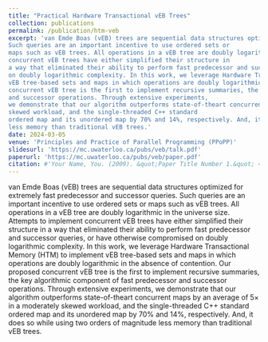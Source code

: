 ```yaml
---
title: "Practical Hardware Transactional vEB Trees"
collection: publications
permalink: /publication/htm-veb
excerpt: 'van Emde Boas (vEB) trees are sequential data structures optimized for extremely fast predecessor and successor queries.
Such queries are an important incentive to use ordered sets or
maps such as vEB trees. All operations in a vEB tree are doubly logarithmic in the universe size. Attempts to implement
concurrent vEB trees have either simplified their structure in
a way that eliminated their ability to perform fast predecessor and successor queries, or have otherwise compromised
on doubly logarithmic complexity. In this work, we leverage Hardware Transactional Memory (HTM) to implement
vEB tree-based sets and maps in which operations are doubly logarithmic in the absence of contention. Our proposed
concurrent vEB tree is the first to implement recursive summaries, the key algorithmic component of fast predecessor
and successor operations. Through extensive experiments,
we demonstrate that our algorithm outperforms state-of-theart concurrent maps by an average of 5× in a moderately
skewed workload, and the single-threaded C++ standard
ordered map and its unordered map by 70% and 14%, respectively. And, it does so while using two orders of magnitude
less memory than traditional vEB trees.'
date: 2024-03-05
venue: 'Principles and Practice of Parallel Programming (PPoPP)'
slidesurl: 'https://mc.uwaterloo.ca/pubs/veb/talk.pdf'
paperurl: 'https://mc.uwaterloo.ca/pubs/veb/paper.pdf'
citation: #'Your Name, You. (2009). &quot;Paper Title Number 1.&quot; <i>Journal 1</i>. 1(1).'
---
```


van Emde Boas (vEB) trees are sequential data structures optimized for extremely fast predecessor and successor queries.
Such queries are an important incentive to use ordered sets or
maps such as vEB trees. All operations in a vEB tree are doubly logarithmic in the universe size. Attempts to implement
concurrent vEB trees have either simplified their structure in
a way that eliminated their ability to perform fast predecessor and successor queries, or have otherwise compromised
on doubly logarithmic complexity. In this work, we leverage Hardware Transactional Memory (HTM) to implement
vEB tree-based sets and maps in which operations are doubly logarithmic in the absence of contention. Our proposed
concurrent vEB tree is the first to implement recursive summaries, the key algorithmic component of fast predecessor
and successor operations. Through extensive experiments,
we demonstrate that our algorithm outperforms state-of-theart concurrent maps by an average of 5× in a moderately
skewed workload, and the single-threaded C++ standard
ordered map and its unordered map by 70% and 14%, respectively. And, it does so while using two orders of magnitude
less memory than traditional vEB trees.